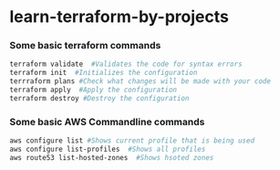 # learn-terraform-by-projects

### Some basic terraform commands

```bash
terraform validate  #Validates the code for syntax errors
terraform init  #Initializes the configuration
terrraform plans #Check what changes will be made with your code
terraform apply  #Apply the configuration
terraform destroy #Destroy the configuration
```

### Some basic AWS Commandline commands

```bash
aws configure list #Shows current profile that is being used
aws configure list-profiles  #Shows all profiles
aws route53 list-hosted-zones  #Shows hsoted zones
```
